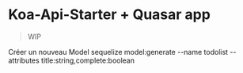 # Koa-Api-Starter + Quasar app

> WIP

Créer un nouveau Model
sequelize model:generate --name todolist --attributes title:string,complete:boolean